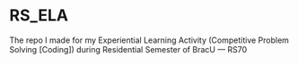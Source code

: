 # RS_ELA
The repo I made for my Experiential Learning Activity (Competitive Problem Solving [Coding]) during Residential Semester of BracU — RS70
